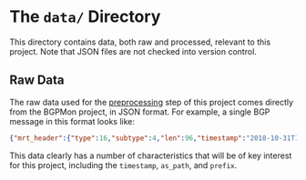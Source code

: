# The `data/` Directory
This directory contains data, both raw and processed, relevant to this project.
Note that JSON files are not checked into version control.

## Raw Data
The raw data used for the [preprocessing](/src/preprocessing) step of this
project comes directly from the BGPMon project, in JSON format. For example, a
single BGP message in this format looks like:
```json
{"mrt_header":{"type":16,"subtype":4,"len":96,"timestamp":"2018-10-31T18:00:00-06:00"},"bgp4mp_header":{"peer_as":####,"local_as":####,"address_family":1,"peer_ip":"#.#.#.#","local_ip":"#.#.#.#"},"bgp_header":{"marker":"/////////////////////w==","length":76,"type":2},"bgp_update":{"advertized_routes":[{"prefix":"#.#.#.#","mask":24}],"attrs":{"transitive_bit":true,"as_path":[{"as_seq":[####,####,#####]}],"types":[1,2,7],"aggregator":{"as":#####,"ip":"#.#.#.#"}}}},
```

This data clearly has a number of characteristics that will be of key interest
for this project, including the `timestamp`, `as_path`, and `prefix`.
